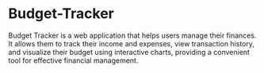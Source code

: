 # Budget-Tracker
Budget Tracker is a web application that helps users manage their finances. It allows them to track their income and expenses, view transaction history, and visualize their budget using interactive charts, providing a convenient tool for effective financial management.
